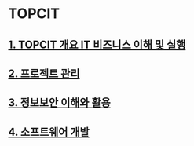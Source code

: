 # TOPCIT

## [1. TOPCIT 개요 IT 비즈니스 이해 및 실행](https://github.com/Kim-Ziho/STUDY_topcit/blob/main/STUDY_TOPCIT_1.md)

## [2. 프로젝트 관리](https://github.com/Kim-Ziho/STUDY_topcit/commit/ad818c533db688e2d6a7aa1b2a6f3e58ef6bb3de)

## [3. 정보보안 이해와 활용](https://github.com/Kim-Ziho/STUDY_topcit/commit/e2565c36ef9a984b053376d4e1bbe681f569ccc6)

## [4. 소프트웨어 개발](https://github.com/Kim-Ziho/STUDY_topcit/commit/199436f06baca999506bdf374a08ac22dfe455fe)

